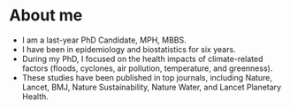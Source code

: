 # About me

- I am a last-year PhD Candidate, MPH, MBBS.
- I have been in epidemiology and biostatistics for six years.
- During my PhD, I focused on the health impacts of climate-related factors (floods, cyclones, air pollution, temperature, and greenness).
- These studies have been published in top journals, including Nature, Lancet, BMJ, Nature Sustainability, Nature Water, and Lancet Planetary Health.
